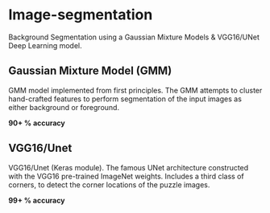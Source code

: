 # Image-segmentation
Background Segmentation using a Gaussian Mixture Models &amp; VGG16/UNet Deep Learning model.

## Gaussian Mixture Model (GMM)
GMM model implemented from first principles. The GMM attempts to cluster hand-crafted features to 
perform segmentation of the input images as either background or foreground.

**90+ % accuracy**

## VGG16/Unet 
VGG16/Unet (Keras module). The famous UNet architecture constructed with the VGG16 pre-trained ImageNet weights.
Includes a third class of corners, to detect the corner locations of the puzzle images.

**99+ % accuracy**

